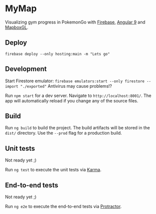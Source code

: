 # MyMap

Visualizing gym progress in PokemonGo with [Firebase](https://firebase.google.com/), [Angular 9](https://angular.io/) and [MapboxGL](https://docs.mapbox.com/mapbox-gl-js/api/).

## Deploy

`firebase deploy --only hosting:main -m "Lets go"`

## Development

Start Firestore emulator: `firebase emulators:start --only firestore --import "./exported"` Antivirus may cause problems!?

Run `npm start` for a dev server. Navigate to `http://localhost:8001/`. The app will automatically reload if you change any of the source files.

## Build

Run `ng build` to build the project. The build artifacts will be stored in the `dist/` directory. Use the `--prod` flag for a production build.

## Unit tests

Not ready yet ;)

Run `ng test` to execute the unit tests via [Karma](https://karma-runner.github.io).

## End-to-end tests

Not ready yet ;)

Run `ng e2e` to execute the end-to-end tests via [Protractor](http://www.protractortest.org/).
